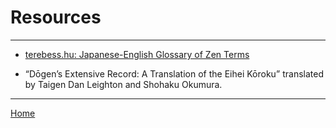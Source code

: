 <a name="0"></a>
# Resources

---

- [terebess.hu: Japanese-English Glossary of Zen Terms](https://terebess.hu/zen/szoto/szotar/szotar.html)

- “Dōgen’s Extensive Record: A Translation of the Eihei Kōroku” translated by Taigen Dan Leighton and Shohaku Okumura. 

---

[Home](index#resources)
